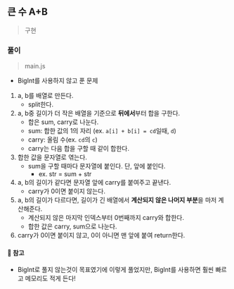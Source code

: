 ## 큰 수 A+B

> 구현

### 풀이

> main.js

- BigInt를 사용하지 않고 푼 문제

1. a, b를 배열로 만든다.
   - split한다.
2. a, b중 길이가 더 작은 배열을 기준으로 **뒤에서**부터 합을 구한다.
   - 합은 sum, carry로 나눈다.
   - sum: 합한 값의 1의 자리 (ex. `a[i] + b[i] = cd`일때, `d`)
   - carry: 올림 수(ex. `cd`의 `c`)
   - carry는 다음 합을 구할 때 같이 합한다.
3. 합한 값을 문자열로 엮는다.
   - sum을 구할 때마다 문자열에 붙인다. 단, 앞에 붙인다.
     - ex. str = sum + str
4. a, b의 길이가 같다면 문자열 앞에 carry를 붙여주고 끝낸다.
   - carry가 0이면 붙이지 않는다.
5. a, b의 길이가 다르다면, 길이가 긴 배열에서 **계산되지 않은 나머지 부분**을 마저 계산해준다.
   - 계산되지 않은 마지막 인덱스부터 0번째까지 carry와 합한다.
   - 합한 값은 carry, sum으로 나눈다.
6. carry가 0이면 붙이지 않고, 0이 아니면 맨 앞에 붙여 return한다.

#### 📌 참고

- BigInt로 풀지 않는것이 목표였기에 이렇게 풀었지만, BigInt를 사용하면 훨씬 빠르고 메모리도 적게 든다!
